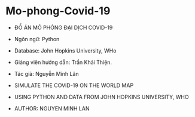 # Mo-phong-Covid-19
- ĐỒ ÁN MÔ PHỎNG ĐẠI DỊCH COVID-19 
- Ngôn ngữ: Python
- Database: John Hopkins University, WHo
- Giảng viên hướng dẫn: Trần Khải Thiện.
- Tác giả: Nguyễn Minh Lân


- SIMULATE THE COVID-19 ON THE WORLD MAP
- USING PYTHON AND DATA FROM JOHN HOPKINS UNIVERSITY, WHO
- AUTHOR: NGUYEN MINH LAN
